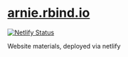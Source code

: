 


# [arnie.rbind.io](arnie.rbind.io)

[![Netlify Status](https://api.netlify.com/api/v1/badges/55c7830d-e190-4df2-b32d-ce903a91da33/deploy-status)](https://app.netlify.com/sites/aks/deploys)

Website materials, deployed via netlify
